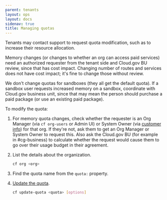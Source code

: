 ```yaml
---
parent: tenants
layout: ops
layout: docs
sidenav: true
title: Managing quotas
---
```


Tenants may contact support to request quota modification, such as to increase their resource allocation.

Memory changes (or changes to whether an org can access paid services) need an authorized requester from the tenant side and Cloud.gov BU review, since that has cost impact. Changing number of routes and services does not have cost impact; it's fine to change those without review.

We don't change quotas for sandboxes (they all get the default quota). If a sandbox user requests increased memory on a sandbox, coordinate with Cloud.gov business unit, since that may mean the person should purchase a paid package (or use an existing paid package).

To modify the quota:

1. For memory quota changes, check whether the requester is an Org Manager (via `cf org-users` or Admin UI) or System Owner (via [customer info](https://docs.google.com/spreadsheets/d/1Bdzl9n2E1MXWV4elXvZ-nYuZmmEj4PEU-u5aZlNGZF4/edit#gid=131031416)) for that org. If they're not, ask them to get an Org Manager or System Owner to request this. Also ask the Cloud.gov BU (for example in #cg-business) to calculate whether the request would cause them to go over their usage budget in their agreement.
1. List the details about the organization.

    ```sh
    cf org <org>
    ```

1. Find the quota name from the `quota:` property.
1. [Update the quota](https://docs.cloudfoundry.org/adminguide/quota-plans.html#update-quota).

    ```sh
    cf update-quota <quota> [options]
    ```

